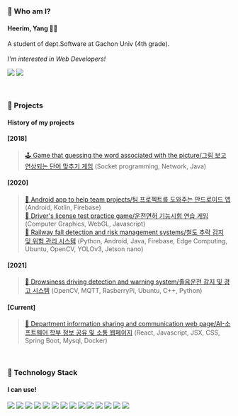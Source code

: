 

<!--
**Yangheerim/Yangheerim** is a ✨ _special_ ✨ repository because its `README.md` (this file) appears on your GitHub profile.

Here are some ideas to get you started:

- 🔭 I’m currently working on ...
- 🌱 I’m currently learning ...
- 👯 I’m looking to collaborate on ...
- 🤔 I’m looking for help with ...
- 💬 Ask me about ...
- 📫 How to reach me: ...
- 😄 Pronouns: ...
- ⚡ Fun fact: ...
-->

<!-- ![Heerim's GitHub stats](https://github-readme-stats.vercel.app/api?username=Yangheerim&show_icons=true&theme=radical&hide=issues,prs) -->

### 👋 Who am I?

#### Heerim, Yang 🙍‍♀️ <br>
A student of dept.Software at Gachon Univ (4th grade).<br><br>
_I'm interested in Web Developers!_

<a href="mailto:yanghl1998@gmail.com" target="_blank"><img src="https://img.shields.io/badge/Gmail-EA4335?style=flat-square&logo=Gmail&logoColor=white"/></a>
<a href="https://velog.io/@yanghl98" target="_blank"><img src="https://img.shields.io/badge/Velog-20c997?style=flat-square&logo=Vimeo&logoColor=white"/></a>


<br>

### 🌱 Projects
#### History of my projects
#### [2018] <br>
>[🕹 Game that guessing the word associated with the picture/그림 보고 연상되는 단어 맞추기 게임](https://github.com/Yangheerim/TINC) (Socket programming, Network, Java)

#### [2020] <br>
>[🤝 Android app to help team projects/팀 프로젝트를 도와주는 안드로이드 앱](https://github.com/Yangheerim/TeamToo) (Android, Kotlin, Firebase) <br>
[🚕 Driver's license test practice game/운전면허 기능시험 연습 게임](https://github.com/JunHeon-Ch/Driver_License_Simulation) (Computer Graphics, WebGL, Javascript) <br>
[🚃 Railway fall detection and risk management systems/철도 추락 감지 및 위험 관리 시스템](https://github.com/Yangheerim/Rail-Fall-Prevention-System) (Python, Android, Java, Firebase, Edge Computing, Ubuntu, OpenCV, YOLOv3, Jetson nano) <br>

#### [2021] <br>
>[👀 Drowsiness driving detection and warning system/졸음운전 감지 및 경고 시스템](https://github.com/Yangheerim/Sleep-Detection) (OpenCV, MQTT, RasberryPi, Ubuntu, C++, Python) <br>

#### [Current] <br>
>[💙 Department information sharing and communication web page/AI-소프트웨어 학부 정보 공유 및 소통 웹페이지](https://github.com/JunHeon-Ch/AISW_Web_Community) (React, Javascript, JSX, CSS, Spring Boot, Mysql, Docker) <br>
<br>

### 🔧 Technology Stack
#### I can use!

<!-- https://simpleicons.org/ -->
<img src="https://img.shields.io/badge/Java-007396?style=flat-square&logo=Java&logoColor=white"/> <img src="https://img.shields.io/badge/JavaScript-F7DF1E?style=flat-square&logo=JavaScript&logoColor=white"/>
<img src="https://img.shields.io/badge/HTML-E34F26?style=flat-square&logo=HTML5&logoColor=white"/>
<img src="https://img.shields.io/badge/CSS-1572B6?style=flat-square&logo=CSS3&logoColor=white"/>
<img src="https://img.shields.io/badge/React-61DAFB?style=flat-square&logo=React&logoColor=white"/>
<img src="https://img.shields.io/badge/Python-3776AB?style=flat-square&logo=Python&logoColor=white"/>
<img src="https://img.shields.io/badge/Android-3DDC84?style=flat-square&logo=Android&logoColor=white"/>
<img src="https://img.shields.io/badge/Kotlin-0095D5?style=flat-square&logo=Kotlin&logoColor=white"/>
<img src="https://img.shields.io/badge/MySQL-4479A1?style=flat-square&logo=MySQL&logoColor=white"/>
<img src="https://img.shields.io/badge/npm-CB3837?style=flat-square&logo=npm&logoColor=white"/>
<img src="https://img.shields.io/badge/C-A8B9CC?style=flat-square&logo=c&logoColor=white"/>
<img src="https://img.shields.io/badge/AWS-232F3E?style=flat-square&logo=AmazonAWS&logoColor=white"/>
<img src="https://img.shields.io/badge/Firebase-FFCA28?style=flat-square&logo=Firebase&logoColor=white"/>
<img src="https://img.shields.io/badge/OpenCV-5C3EE8?style=flat-square&logo=OpenCV&logoColor=white"/>
